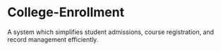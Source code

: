 # College-Enrollment
A system which simplifies student admissions, course registration, and record management efficiently.
